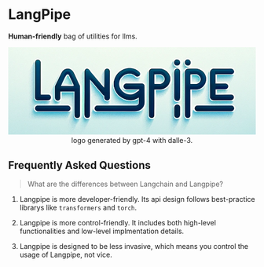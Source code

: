 # LangPipe

**Human-friendly** bag of utilities for llms.

<center><img src="./assets/logo.png"/><br>logo generated by gpt-4 with dalle-3.</center>

## Frequently Asked Questions

> What are the differences between Langchain and Langpipe?

1. Langpipe is more developer-friendly. Its api design follows best-practice  librarys like `transformers` and `torch`.

2. Langpipe is more control-friendly. It includes both high-level functionalities and low-level implmentation details.

3. Langpipe is designed to be less invasive, which means you control the usage of Langpipe, not vice.